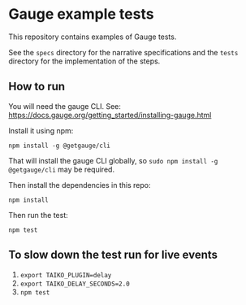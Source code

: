 # Gauge example tests

This repository contains examples of Gauge tests.

See the `specs` directory for the narrative specifications and the `tests`
directory for the implementation of the steps.

## How to run

You will need the gauge CLI. See: https://docs.gauge.org/getting_started/installing-gauge.html

Install it using npm:

```
npm install -g @getgauge/cli
```

That will install the gauge CLI globally, so `sudo npm install -g @getgauge/cli`
may be required.

Then install the dependencies in this repo:

```
npm install
```

Then run the test:

```
npm test
```

## To slow down the test run for live events

1. `export TAIKO_PLUGIN=delay`
2. `export TAIKO_DELAY_SECONDS=2.0`
3. `npm test`
